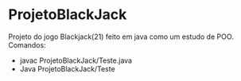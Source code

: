 # ProjetoBlackJack
Projeto do jogo Blackjack(21) feito em java como um estudo de POO.
Comandos:
- javac ProjetoBlackJack/Teste.java
- Java ProjetoBlackJack/Teste
